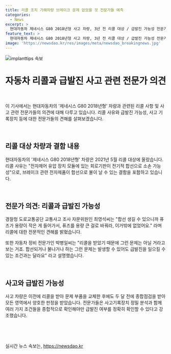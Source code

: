 ```yaml
---
title: 리콜 조치 가해차량 브레이크 문제 없었을 것 전문가들 예측
categories:
  - News
excerpt: >
  현대자동차 제네시스 G80 2018년형 사고 차량, 3년 전 리콜 대상 / 급발진 가능성 전문가들 의견 수렴 / 리콜 이후 전문가들은 급발진과 무관한 리콜 판정 / 사고 차량은 최근 종합점검 모든 영역에서 양호 판정 / 전문가들은 사고기록 장치와 차량 동작 분석 필요성 강조
feature_text: >
  현대자동차 제네시스 G80 2018년형 사고 차량, 3년 전 리콜 대상 / 급발진 가능성 전문가들 의견 수렴 / 리콜 이후 전문가들은 급발진과 무관한 리콜 판정 / 사고 차량은 최근 종합점검 모든 영역에서 양호 판정 / 전문가들은 사고기록 장치와 차량 동작 분석 필요성 강조
image: 'https://newsdao.kr/res/images/meta/newsdao_breakingnews.jpg'
---
```


<p><img src="https://newsdao.kr/res/images/meta/newsdao_breakingnews.jpg" alt="implanttips 속보" /></p>

<h1 data-ke-size="size23"><b>자동차 리콜과 급발진 사고 관련 전문가 의견</b></h1>

<p data-ke-size="size16">&nbsp;</p>

<p>이 기사에서는 현대자동차의 '제네시스 G80 2018년형' 차량과 관련된 리콜 사항 및 사고 관련 전문가들의 의견에 대해 다루고 있습니다. 리콜 사유와 급발진 가능성, 사고 기록장치 등에 대한 전문가들의 견해를 살펴보겠습니다.</p>

<p data-ke-size="size16">&nbsp;</p>

<h2 data-ke-size="size20"><b>리콜 대상 차량과 결함 내용</b></h2>

<p data-ke-size="size16">현대자동차의 '제네시스 G80 2018년형' 차량은 2021년 5월 리콜 대상에 올랐습니다. 리콜 사유는 "전자제어 유압 장치 모듈에 있는 회로기판이 전기적 합선으로 소손 가능성"으로, 브레이크 관련 전자제품이 합선으로 불이 날 수 있는 결함을 포함하고 있습니다.</p>

<p data-ke-size="size16">&nbsp;</p>

<h2 data-ke-size="size20"><b>전문가 의견: 리콜과 급발진 가능성</b></h2>

<p data-ke-size="size16">경찰청 도로교통공단 교통사고 조사 자문위원인 최영석씨는 "합선 생길 수 있으니까 퓨즈가 용량이 작은 게 들어가서, 퓨즈를 용량 큰 걸로 바꿔라, 이거밖에 없었어요." 라며 리콜에 대한 전문적인 견해를 밝혔습니다.</p>

<p data-ke-size="size16">또한 자동차 정비 전문가인 박병일씨는 "리콜을 받았기 때문에 그런 문제는 아닐 거라고 보는 거죠. 합선되거나 불나거나 하는 그런 문제는 발생할 수 있어도 급발진을 일으킬 수 있는 조건과는 달라요" 라고 설명했습니다.</p>

<p data-ke-size="size16">&nbsp;</p>

<h2 data-ke-size="size20"><b>사고와 급발진 가능성</b></h2>

<p data-ke-size="size16">사고 차량은 이전에 리콜을 받아 문제 부품을 교체한 후에도 두 달 전에 종합점검을 받아 모든 영역에서 양호한 판정을 받았습니다. 전문가들은 사고기록장치 정밀 분석과 함께 여러 가지 조건들을 종합적으로 확인해야만 급발진 여부를 정확히 확인할 수 있다고 강조했습니다.</p>

<p data-ke-size="size16">&nbsp;</p>

<p data-ke-size="size16">&nbsp;</p>
실시간 뉴스 속보는, <a href="https://newsdao.kr" rel="dofollow">https://newsdao.kr</a>


